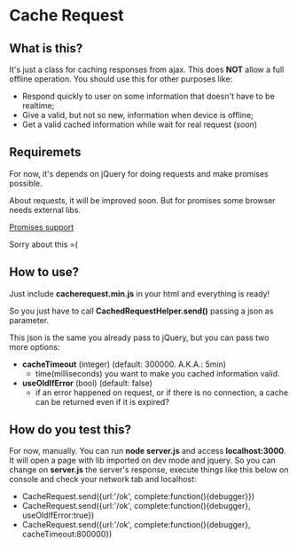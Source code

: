 # Cache Request

## What is this?
It's just a class for caching responses from ajax. This does **NOT** allow a full offline operation. You should use this for other purposes like:

- Respond quickly to user on some information that doesn't have to be realtime;
- Give a valid, but not so new, information when device is offline;
- Get a valid cached information while wait for real request (*soon*)


## Requiremets
For now, it's depends on jQuery for doing requests and make promises possible.

About requests, it will be improved soon. But for promises some browser needs external libs.

[Promises support](http://caniuse.com/#search=promise)

Sorry about this =(


## How to use?
Just include **cacherequest.min.js** in your html and everything is ready!

So you just have to call **CachedRequestHelper.send()** passing a json as parameter.

This json is the same you already pass to jQuery, but you can pass two more options:

- **cacheTimeout** (integer) (default: 300000. A.K.A.: 5min)
	- time(milliseconds) you want to make you cached information valid.
- **useOldIfError** (bool) (default: false)
	- if an error happened on request, or if there is no connection, a cache can be returned even if it is expired?


## How do you test this?
For now, manually. You can run **node server.js** and access **localhost:3000**.
It will open a page with lib imported on dev mode and jquery.
So you can change on **server.js** the server's response, execute things like this below on console and check your network tab and localhost:

- CacheRequest.send({url:'/ok', complete:function(){debugger}})
- CacheRequest.send({url:'/ok', complete:function(){debugger}, useOldIfError:true})
- CacheRequest.send({url:'/ok', complete:function(){debugger}, cacheTimeout:800000})

